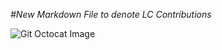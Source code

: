 _#New Markdown File to denote LC Contributions_

![Git Octocat Image](https://myoctocat.com/assets/images/base-octocat.svg)

